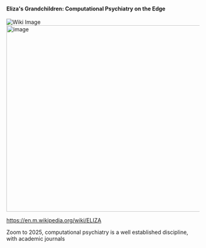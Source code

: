 #### Eliza's Grandchildren: Computational Psychiatry on the Edge


![Wiki Image]()
<img width="751" height="487" alt="image" src="https://github.com/user-attachments/assets/b8ed214e-4929-4e5d-9ab1-9514990c97bb" />

https://en.m.wikipedia.org/wiki/ELIZA

Zoom to 2025, computational psychiatry is a well established discipline, with academic journals 
